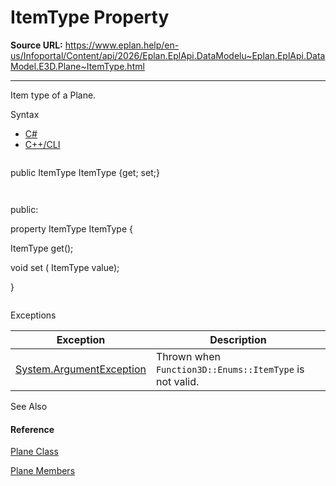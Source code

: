 # ItemType Property

**Source URL:** https://www.eplan.help/en-us/Infoportal/Content/api/2026/Eplan.EplApi.DataModelu~Eplan.EplApi.DataModel.E3D.Plane~ItemType.html

---

Item type of a Plane.

Syntax

- [C#](#i-syntax-CS)
- [C++/CLI](#i-syntax-CPP2005)

```
```
public ItemType ItemType {get; set;}
```
```

```
```
public:
property ItemType ItemType {
   ItemType get();
   void set (    ItemType value);
}
```
```

Exceptions

| Exception | Description |
| --- | --- |
| [System.ArgumentException](#) | Thrown when `Function3D::Enums::ItemType` is not valid. |



See Also

#### Reference

[Plane Class](Eplan.EplApi.DataModelu~Eplan.EplApi.DataModel.E3D.Plane.html)
  
[Plane Members](Eplan.EplApi.DataModelu~Eplan.EplApi.DataModel.E3D.Plane_members.html)
